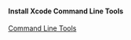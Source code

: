 #### Install Xcode Command Line Tools

[Command Line Tools](http://railsapps.github.io/xcode-command-line-tools.html)
